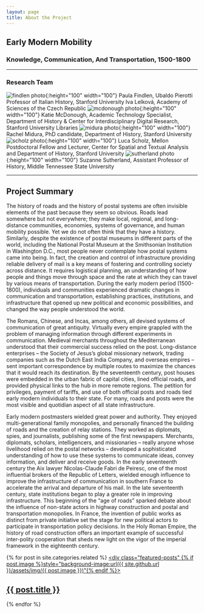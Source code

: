 ```yaml
---
layout: page
title: About the Project
---
```


## Early Modern Mobility
### Knowledge, Communication, And Transportation, 1500-1800

---

### Research Team

![findlen photo](https://github.com/EMmobility/emm_site/blob/gh-pages/assets/img/findlen.jpg?raw=true){:height="100" width="100"} Paula Findlen, Ubaldo Pierotti Professor of Italian History, Stanford University
Iva Lelková, Academy of Sciences of the Czech Republic
![mcdonough photo](https://github.com/EMmobility/emm_site/blob/gh-pages/assets/img/mcdonough.JPG?raw=true){:height="100" width="100"} Katie McDonough, Academic Technology Specialist, Department of History & Center for Interdisciplinary Digital Research, Stanford University Libraries
![midura photo](https://github.com/EMmobility/emm_site/blob/gh-pages/assets/img/midura.jpg?raw=true){:height="100" width="100"} Rachel Midura, PhD candidate, Department of History, Stanford University
![scholz photo](https://github.com/EMmobility/emm_site/blob/gh-pages/assets/img/scholz.jpg?raw=true){:height="100" width="100"} Luca Scholz, Mellon Postdoctoral Fellow and Lecturer, Center for Spatial and Textual Analysis and Department of History, Stanford University
![sutherland photo](https://github.com/EMmobility/emm_site/blob/gh-pages/assets/img/sutherland.JPG?raw=true){:height="100" width="100"} Suzanne Sutherland, Assistant Professor of History, Middle Tennessee State University

---

## Project Summary

The history of roads and the history of postal systems are often invisible elements of the past because they seem so obvious. Roads lead somewhere but not everywhere; they make local, regional, and long-distance communities, economies, systems of governance, and human mobility possible. Yet we do not often think that they have a history. Similarly, despite the existence of postal museums in different parts of the world, including the National Postal Museum at the Smithsonian Institution in Washington D.C., most people never contemplate how postal systems came into being. In fact, the creation and control of infrastructure providing reliable delivery of mail is a key means of fostering and controlling society across distance. It requires logistical planning, an understanding of how people and things move through space and the rate at which they can travel by various means of transportation. During the early modern period (1500-1800), individuals and communities experienced dramatic changes in communication and transportation, establishing practices, institutions, and infrastructure that opened up new political and economic possibilities, and changed the way people understood the world.

The Romans, Chinese, and Incas, among others, all devised systems of communication of great antiquity. Virtually every empire grappled with the problem of managing information through different experiments in communication. Medieval merchants throughout the Mediterranean understood that their commercial success relied on the post. Long-distance enterprises – the Society of Jesus’s global missionary network, trading companies such as the Dutch East India Company, and overseas empires – sent important correspondence by multiple routes to maximize the chances that it would reach its destination. By the seventeenth century, post houses were embedded in the urban fabric of capital cities, lined official roads, and provided physical links to the hub in more remote regions. The petition for privileges, payment of tariffs, and use of both official posts and roads tied early modern individuals to their state. For many, roads and posts were the most visible and quotidian aspect of all state infrastructure.

Early modern postmasters wielded great power and authority. They enjoyed multi-generational family monopolies, and personally financed the building of roads and the creation of relay stations. They worked as diplomats, spies, and journalists, publishing some of the first newspapers. Merchants, diplomats, scholars, intelligencers, and missionaries – really anyone whose livelihood relied on the postal networks – developed a sophisticated understanding of how to use these systems to communicate ideas, convey information, and deliver and receive goods. In the early seventeenth century the Aix lawyer Nicolas-Claude Fabri de Peiresc, one of the most influential brokers of the Republic of Letters, wielded enough influence to improve the infrastructure of communication in southern France to accelerate the arrival and departure of his mail. In the late seventeenth century, state institutions began to play a greater role in improving infrastructure. This beginning of the “age of roads” sparked debate about the influence of non-state actors in highway construction and postal and transportation monopolies. In France, the invention of public works as distinct from private initiative set the stage for new political actors to participate in transportation policy decisions. In the Holy Roman Empire, the history of road construction offers an important example of successful inter-polity cooperation that sheds new light on the vigor of the imperial framework in the eighteenth century.

{% for post in site.categories.related %}
  <a href="{{ site.github.url }}{{ post.url }}">
    <div class="featured-posts" {% if post.image %}style="background-image:url({{ site.github.url }}/assets/img/{{ post.image }})"{% endif %}>
      <h2><span>{{ post.title }}</span></h2>
    </div>
  </a>
{% endfor %}

